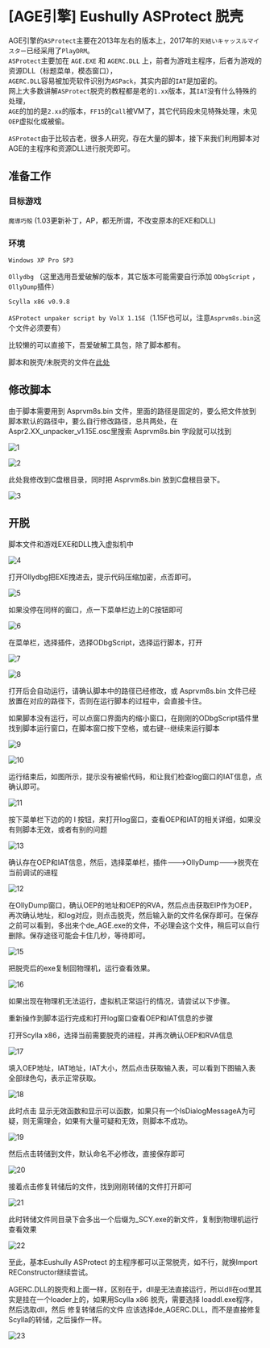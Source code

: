 # [AGE引擎] Eushully ASProtect 脱壳

AGE引擎的`ASProtect`主要在2013年左右的版本上，2017年的`天結いキャッスルマイスター`已经采用了`PlayDRM`。  
`ASProtect`主要加在 `AGE.EXE` 和 `AGERC.DLL` 上，前者为游戏主程序，后者为游戏的资源DLL（标题菜单，模态窗口），  
`AGERC.DLL`容易被加壳软件识别为`ASPack`，其实内部的`IAT`是加密的。  
网上大多数讲解`ASProtect`脱壳的教程都是老的`1.xx`版本，其`IAT`没有什么特殊的处理，  
`AGE`的加的是`2.xx`的版本，`FF15`的`Call`被VM了，其它代码段未见特殊处理，未见`OEP`虚拟化或被偷。  

`ASProtect`由于比较古老，很多人研究，存在大量的脚本，接下来我们利用脚本对AGE的主程序和资源DLL进行脱壳即可。

## 准备工作

### 目标游戏

`魔導巧殻` (1.03更新补丁，AP，都无所谓，不改变原本的EXE和DLL)

### 环境

`Windows XP Pro SP3`

`Ollydbg` （这里选用吾爱破解的版本，其它版本可能需要自行添加 `ODbgScript` ，`OllyDump`插件）

`Scylla x86 v0.9.8`

`ASProtect unpaker script by VolX 1.15E`（1.15F也可以，注意`Asprvm8s.bin`这个文件必须要有）

比较懒的可以直接下，吾爱破解工具包，除了脚本都有。

脚本和脱壳/未脱壳的文件在[此处](https://github.com/Dir-A/Dir-A_Essays_MD/tree/main/image/%5BAGE%E5%BC%95%E6%93%8E%5D%20Eushully%20ASProtect%20%E8%84%B1%E5%A3%B3/%E9%99%84%E4%BB%B6)

## 修改脚本

由于脚本需要用到 Asprvm8s.bin 文件，里面的路径是固定的，要么把文件放到脚本默认的路径中，要么自行修改路径，总共两处，在Aspr2.XX_unpacker_v1.15E.osc里搜索 Asprvm8s.bin 字段就可以找到

![1](https://github.com/Dir-A/Dir-A_Essays_MD/blob/main/image/%5BAGE%E5%BC%95%E6%93%8E%5D%20Eushully%20ASProtect%20%E8%84%B1%E5%A3%B3/1.png)

![2](https://github.com/Dir-A/Dir-A_Essays_MD/blob/main/image/%5BAGE%E5%BC%95%E6%93%8E%5D%20Eushully%20ASProtect%20%E8%84%B1%E5%A3%B3/2.png)

此处我修改到C盘根目录，同时把 Asprvm8s.bin 放到C盘根目录下。

![3](https://github.com/Dir-A/Dir-A_Essays_MD/blob/main/image/%5BAGE%E5%BC%95%E6%93%8E%5D%20Eushully%20ASProtect%20%E8%84%B1%E5%A3%B3/3.png)

## 开脱

脚本文件和游戏EXE和DLL拽入虚拟机中

![4](https://github.com/Dir-A/Dir-A_Essays_MD/blob/main/image/%5BAGE%E5%BC%95%E6%93%8E%5D%20Eushully%20ASProtect%20%E8%84%B1%E5%A3%B3/4.png)

打开Ollydbg把EXE拽进去，提示代码压缩加密，点否即可。

![5](https://github.com/Dir-A/Dir-A_Essays_MD/blob/main/image/%5BAGE%E5%BC%95%E6%93%8E%5D%20Eushully%20ASProtect%20%E8%84%B1%E5%A3%B3/5.png)

如果没停在同样的窗口，点一下菜单栏边上的C按钮即可

![6](https://github.com/Dir-A/Dir-A_Essays_MD/blob/main/image/%5BAGE%E5%BC%95%E6%93%8E%5D%20Eushully%20ASProtect%20%E8%84%B1%E5%A3%B3/6.png)

在菜单栏，选择插件，选择ODbgScript，选择运行脚本，打开

![7](https://github.com/Dir-A/Dir-A_Essays_MD/blob/main/image/%5BAGE%E5%BC%95%E6%93%8E%5D%20Eushully%20ASProtect%20%E8%84%B1%E5%A3%B3/7.png)

![8](https://github.com/Dir-A/Dir-A_Essays_MD/blob/main/image/%5BAGE%E5%BC%95%E6%93%8E%5D%20Eushully%20ASProtect%20%E8%84%B1%E5%A3%B3/8.png)

打开后会自动运行，请确认脚本中的路径已经修改，或 Asprvm8s.bin 文件已经放置在对应的路径下，否则在运行脚本的过程中，会直接卡住。

如果脚本没有运行，可以点窗口界面内的缩小窗口，在刚刚的ODbgScript插件里找到脚本运行窗口，在脚本窗口按下空格，或右键--继续来运行脚本

![9](https://github.com/Dir-A/Dir-A_Essays_MD/blob/main/image/%5BAGE%E5%BC%95%E6%93%8E%5D%20Eushully%20ASProtect%20%E8%84%B1%E5%A3%B3/9.png)

![10](https://github.com/Dir-A/Dir-A_Essays_MD/blob/main/image/%5BAGE%E5%BC%95%E6%93%8E%5D%20Eushully%20ASProtect%20%E8%84%B1%E5%A3%B3/10.png)

运行结束后，如图所示，提示没有被偷代码，和让我们检查log窗口的IAT信息，点确认即可。

![11](https://github.com/Dir-A/Dir-A_Essays_MD/blob/main/image/%5BAGE%E5%BC%95%E6%93%8E%5D%20Eushully%20ASProtect%20%E8%84%B1%E5%A3%B3/11.png)

按下菜单栏下边的的 l 按钮，来打开log窗口，查看OEP和IAT的相关详细，如果没有则脚本无效，或者有别的问题

![13](https://github.com/Dir-A/Dir-A_Essays_MD/blob/main/image/%5BAGE%E5%BC%95%E6%93%8E%5D%20Eushully%20ASProtect%20%E8%84%B1%E5%A3%B3/13.png)

确认存在OEP和IAT信息，然后，选择菜单栏，插件--->OllyDump--->脱壳在当前调试的进程

![12](https://github.com/Dir-A/Dir-A_Essays_MD/blob/main/image/%5BAGE%E5%BC%95%E6%93%8E%5D%20Eushully%20ASProtect%20%E8%84%B1%E5%A3%B3/12.png)

在OllyDump窗口，确认OEP的地址和OEP的RVA，然后点击获取EIP作为OEP，再次确认地址，和log对应，则点击脱壳，然后输入新的文件名保存即可。在保存之前可以看到，多出来个de_AGE.exe的文件，不必理会这个文件，稍后可以自行删除。保存途径可能会卡住几秒，等待即可。

![15](https://github.com/Dir-A/Dir-A_Essays_MD/blob/main/image/%5BAGE%E5%BC%95%E6%93%8E%5D%20Eushully%20ASProtect%20%E8%84%B1%E5%A3%B3/15.png)

把脱壳后的exe复制回物理机，运行查看效果。

![16](https://github.com/Dir-A/Dir-A_Essays_MD/blob/main/image/%5BAGE%E5%BC%95%E6%93%8E%5D%20Eushully%20ASProtect%20%E8%84%B1%E5%A3%B3/16.png)

如果出现在物理机无法运行，虚拟机正常运行的情况，请尝试以下步骤。

重新操作到脚本运行完成和打开log窗口查看OEP和IAT信息的步骤

打开Scylla x86，选择当前需要脱壳的进程，并再次确认OEP和RVA信息

![17](https://github.com/Dir-A/Dir-A_Essays_MD/blob/main/image/%5BAGE%E5%BC%95%E6%93%8E%5D%20Eushully%20ASProtect%20%E8%84%B1%E5%A3%B3/17.png)

填入OEP地址，IAT地址，IAT大小，然后点击获取输入表，可以看到下图输入表全部绿色勾，表示正常获取。

![18](https://github.com/Dir-A/Dir-A_Essays_MD/blob/main/image/%5BAGE%E5%BC%95%E6%93%8E%5D%20Eushully%20ASProtect%20%E8%84%B1%E5%A3%B3/18.png)

此时点击 显示无效函数和显示可以函数，如果只有一个IsDialogMessageA为可疑，则无需理会，如果有大量可疑和无效，则脚本不成功。

![19](https://github.com/Dir-A/Dir-A_Essays_MD/blob/main/image/%5BAGE%E5%BC%95%E6%93%8E%5D%20Eushully%20ASProtect%20%E8%84%B1%E5%A3%B3/19.png)

然后点击转储到文件，默认命名不必修改，直接保存即可

![20](https://github.com/Dir-A/Dir-A_Essays_MD/blob/main/image/%5BAGE%E5%BC%95%E6%93%8E%5D%20Eushully%20ASProtect%20%E8%84%B1%E5%A3%B3/20.png)

接着点击修复转储后的文件，找到刚刚转储的文件打开即可

![21](https://github.com/Dir-A/Dir-A_Essays_MD/blob/main/image/%5BAGE%E5%BC%95%E6%93%8E%5D%20Eushully%20ASProtect%20%E8%84%B1%E5%A3%B3/21.png)

此时转储文件同目录下会多出一个后缀为_SCY.exe的新文件，复制到物理机运行查看效果

![22](https://github.com/Dir-A/Dir-A_Essays_MD/blob/main/image/%5BAGE%E5%BC%95%E6%93%8E%5D%20Eushully%20ASProtect%20%E8%84%B1%E5%A3%B3/22.png)

至此，基本Eushully ASProtect 的主程序都可以正常脱壳，如不行，就换Import REConstructor继续尝试。

AGERC.DLL的脱壳和上面一样，区别在于，dll是无法直接运行，所以dll在od里其实是挂在一个loader上的，如果用Scylla x86 脱壳，需要选择 loaddl.exe程序，然后选取dll，然后 修复转储后的文件 应该选择de_AGERC.DLL，而不是直接修复Scylla的转储，之后操作一样。

![23](https://github.com/Dir-A/Dir-A_Essays_MD/blob/main/image/%5BAGE%E5%BC%95%E6%93%8E%5D%20Eushully%20ASProtect%20%E8%84%B1%E5%A3%B3/23.png)

